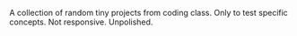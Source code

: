 A collection of random tiny projects from coding class.
Only to test specific concepts. Not responsive. Unpolished.
